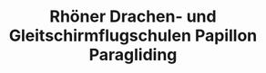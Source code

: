 ---
title: "Rhöner Drachen- und Gleitschirmflugschulen Papillon Paragliding"
url: /gersfeld-rhoen/rhoener-drachen-und-gleitschirmflugschulen-papillon-paragliding/
shop: Sport
---